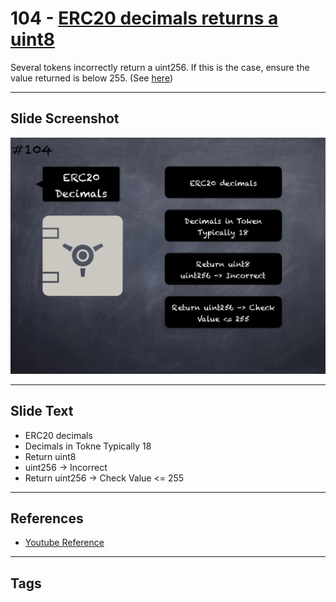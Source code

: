 # 104 - [ERC20 decimals returns a uint8](ERC20%20decimals%20returns%20a%20uint8.md)

Several tokens incorrectly return a uint256. If this is the case, ensure the value returned is below 255. (See [here](https://github.com/crytic/building-secure-contracts/blob/master/development-guidelines/token_integration.md#erc-conformity))

___
## Slide Screenshot
![0104.png](../../images/5.Pitfalls%20and%20Best%20Practices%20201/104.png)
___
## Slide Text
- ERC20 decimals
- Decimals in Tokne Typically 18
- Return uint8
- uint256 -> Incorrect
- Return uint256 -> Check Value <= 255
___
## References
- [Youtube Reference](https://youtu.be/WGM1SF8twmw?t=206)
___
## Tags